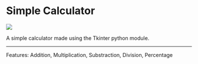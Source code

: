 # Simple Calculator

![](https://github.com/greevdev/simple-calculator/blob/main/showcase.gif)

A simple calculator made using the Tkinter python module.

--------------------------------------------------------

Features: Addition, Multiplication, Substraction, Division, Percentage
